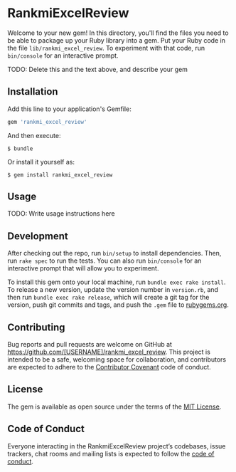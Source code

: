 # RankmiExcelReview

Welcome to your new gem! In this directory, you'll find the files you need to be able to package up your Ruby library into a gem. Put your Ruby code in the file `lib/rankmi_excel_review`. To experiment with that code, run `bin/console` for an interactive prompt.

TODO: Delete this and the text above, and describe your gem

## Installation

Add this line to your application's Gemfile:

```ruby
gem 'rankmi_excel_review'
```

And then execute:

    $ bundle

Or install it yourself as:

    $ gem install rankmi_excel_review

## Usage

TODO: Write usage instructions here

## Development

After checking out the repo, run `bin/setup` to install dependencies. Then, run `rake spec` to run the tests. You can also run `bin/console` for an interactive prompt that will allow you to experiment.

To install this gem onto your local machine, run `bundle exec rake install`. To release a new version, update the version number in `version.rb`, and then run `bundle exec rake release`, which will create a git tag for the version, push git commits and tags, and push the `.gem` file to [rubygems.org](https://rubygems.org).

## Contributing

Bug reports and pull requests are welcome on GitHub at https://github.com/[USERNAME]/rankmi_excel_review. This project is intended to be a safe, welcoming space for collaboration, and contributors are expected to adhere to the [Contributor Covenant](http://contributor-covenant.org) code of conduct.

## License

The gem is available as open source under the terms of the [MIT License](https://opensource.org/licenses/MIT).

## Code of Conduct

Everyone interacting in the RankmiExcelReview project’s codebases, issue trackers, chat rooms and mailing lists is expected to follow the [code of conduct](https://github.com/[USERNAME]/rankmi_excel_review/blob/master/CODE_OF_CONDUCT.md).
